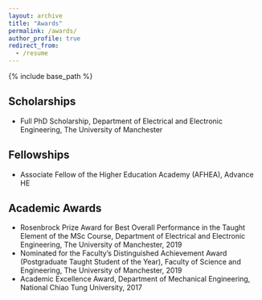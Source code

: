 ```yaml
---
layout: archive
title: "Awards"
permalink: /awards/
author_profile: true
redirect_from:
  - /resume
---
```

{% include base_path %}

Scholarships
------
* Full PhD Scholarship, Department of Electrical and Electronic Engineering, The University of Manchester


Fellowships
------
* Associate Fellow of the Higher Education Academy (AFHEA), Advance HE

Academic Awards
------
* Rosenbrock Prize Award for Best Overall Performance in the Taught Element of the MSc Course, Department of Electrical and Electronic Engineering, The University of Manchester, 2019
* Nominated for the Faculty’s Distinguished Achievement Award (Postgraduate Taught Student of the Year), Faculty of Science and Engineering, The University of Manchester, 2019
* Academic Excellence Award, Department of Mechanical Engineering, National Chiao Tung University, 2017